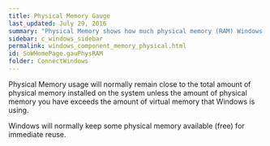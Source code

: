 ```yaml
---
title: Physical Memory Gauge
last_updated: July 29, 2016
summary: "Physical Memory shows how much physical memory (RAM) Windows is using."
sidebar: c_windows_sidebar
permalink: windows_component_memory_physical.html
id: SoWHomePage.gauPhysRAM
folder: ConnectWindows
---
```




Physical Memory usage will normally remain close to the total amount of physical memory installed on the system unless the amount of physical memory you have exceeds the amount of virtual memory that Windows is using.

Windows will normally keep some physical memory available (free) for immediate reuse.

